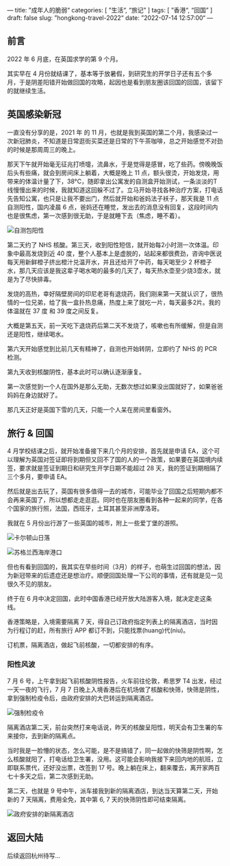 —
title: ”成年人的脆弱“
categories: [ ”生活“, “旅记” ]
tags: [ ”香港“, “回国” ]
draft: false
slug: ”hongkong-travel-2022“
date: ”2022-07-14 12:57:00“
—

## 前言

2022 年 6 月底，在英国求学的第 9 个月。

其实早在 4 月份就结课了，基本等于放暑假，到研究生的开学日子还有五个多月，于是阴差阳错开始做回国的攻略，起因也是看到朋友圈该回国的回国，该留下的就继续生活。

## 英国感染新冠

一直没有分享的是，2021 年 的 11 月，也就是我到英国的第二个月，我感染过一次新冠肺炎，不知道是日常逛街买菜还是日常的下午茶咖啡，总之开始感觉不对劲的时候是那周周三的晚上。

那天下午就开始毫无征兆打喷嚏，流鼻水，于是觉得是感冒，吃了些药。傍晚晚饭后头有些痛，就会到房间床上躺着，大概是晚上 11 点，额头很烫，开始发烧，用带来的体温计量了下，38°C，随即拿出公寓发的自测盒开始测试，一条淡淡的T线慢慢出来的时候，我就知道这回躲不过了。立马开始寻找各种治疗方案，打电话先告知公寓，也只是让我不要出门，然后就开始和爸妈法子袄子，那天我是 11 点自测阳性，国内凌晨 6 点，爸妈还在睡觉，发出去的消息没有回复，这段时间内也是很焦虑，第一次感到很无助，于是就睡下去（焦虑，睡不着）。

![自测包阳性](https://cdn.rhyland.cn/hugo/2022/07-16/image-20220716111254909.png)

第二天约了 NHS 核酸。第三天，收到阳性短信，就开始每2小时测一次体温。印象中最高发烧到近 40 度，整个人基本上是虚脱的，站起来都很费劲，咨询中医说每天用新鲜橙子挤出橙汁兑温开水，并且还给开了中药，每天喝至少 2 杯橙子水，那几天应该是我这辈子喝水喝的最多的几天了，每天热水壶至少烧3壶水，就是为了尽快排毒。

发烧的高热，幸好隔壁房间的印尼老哥有退烧药，我们刚来第一天就认识了，很热情的一位兄弟，给了我一盒扑热息痛，热度上来了就吃一片，每天最多2片。我的体温就在 37 度 和 39 度之间反复。

大概是第五天，前一天吃下退烧药后第二天不发烧了，咳嗽也有所缓解，但是自测还是阳性，继续喝水。

第六天开始感觉到比前几天有精神了，自测也开始转阴，立即约了 NHS 的 PCR 检测。

第九天收到核酸阴性，基本此时可以确认逐渐康复。

第一次感觉到一个人在国外是那么无助，无数次想过如果没出国就好了，如果爸爸妈妈在身边就好了。

那几天正好是英国下雪的几天，只能一个人呆在房间里看窗外。

## 旅行 & 回国

4 月学校结课之后，就开始准备接下来几个月的安排，首先就是申请 EA，这个可以理解为英国对签证即将到期但又回不了国的人的一个政策，如果要在英国境内续签，要求就是签证到期日和研究生开学日期不能超过 28 天，我的签证到期相隔了三个多月，要申请 EA。

然后就是出去玩了，英国有很多值得一去的城市，可能毕业了回国之后短期内都不会再来英国了，所以想都走走逛逛。同时也在朋友圈看到各种一起来的同学，在各个国家的旅行照，法国，西班牙，土耳其甚至非洲摩洛哥。

我就在 5 月份出行游了一些英国的城市，附上一些爱丁堡的游照。

![卡尔顿山日落](https://cdn.rhyland.cn/hugo/2022/07-16/image-20220716111604454.png)

![苏格兰西海岸港口](https://cdn.rhyland.cn/hugo/2022/07-16/image-20220716111702853.png)

但也有看到回国的，我其实在早些时间（3月）的样子，也萌生过回国的想法，因为新冠带来的后遗症还是想治疗。顺便回国处理一下公司的事情，还有就是见一见很久不见的朋友。

终于在 6 月中决定回国，此时中国香港已经开放大陆游客入境，就决定走这条线。

香港策略是，入境需要隔离 7 天，得自己订政府指定列表上的隔离酒店，当时因为行程订的赶，所有旅行 APP 都订不到，只能找票(huang)代(niu)。

订机票，隔离酒店，做起飞前核酸，一切都安排的有序。

### 阳性风波

7 月 6 号，上午拿到起飞前核酸阴性报告，火车前往伦敦，希思罗 T4 出发，经过一天一夜的飞行，7 月 7 日晚上入境香港后在机场做了核酸和快筛，快筛是阴性，拿到强制检疫令后，由政府安排的大巴转运到隔离酒店。

![强制检疫令](https://cdn.rhyland.cn/hugo/2022/07-16/image-20220716112241989.png)

隔离酒店第二天，前台突然打来电话说，昨天的核酸呈阳性，明天会有卫生署的车来接你，去到新的隔离点。

当时我是一脸懵的状态，怎么可能，是不是搞错了，同一起做的快筛是阴性啊，怎么核酸就阳了，打电话给卫生署，没用。这可能会影响我接下来回内地的航班，立即联系票代，还好没出票，改签到 17 号。晚上躺在床上，翻来覆去，离开家两百七十多天之后，第二次感到无助。

第二天，也就是 9 号中午，派车接我到新的隔离酒店，到达当天算第二天，开始新的 7 天隔离，费用全免，其中第 6, 7 天的快筛阴性即可结束隔离。

![政府安排的新隔离酒店](https://cdn.rhyland.cn/hugo/2022/07-16/image-20220716111920845.png)



## 返回大陆

后续返回杭州待写...